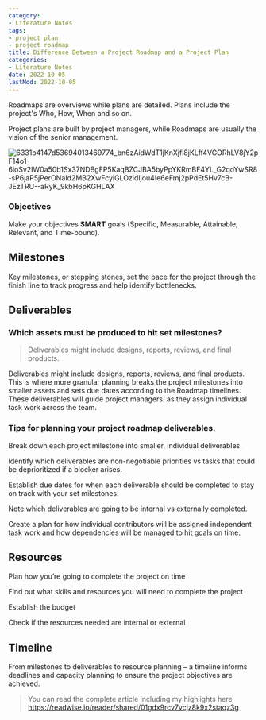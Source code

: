 ```yaml
---
category:
- Literature Notes
tags:
- project plan
- project roadmap
title: Difference Between a Project Roadmap and a Project Plan
categories:
- Literature Notes
date: 2022-10-05
lastMod: 2022-10-05
---
```

Roadmaps are overviews while plans are detailed. Plans include the project's Who, How, When and so on.

Project plans are built by project managers, while Roadmaps are usually the vision of the senior management.

![6331b4147d53694013469774_bn6zAidWdT1jKnXjfl8jKLff4VGORhLV8jY2pF14o1-6ioSv2IW0a50b1Sx37NDBgFP5KaqBZCJBA5byPpYKRmBF4YL_G2qoYwSR8-sP6jaP5jPerONaId2MB2XwFcyiGLOzidIjou4Ie6eFmj2pPdEt5Hv7cB-JEzTRU--aRyK_9kbH6pKGHLAX](https://mataroa.blog/images/a8cca88e.png)



### Objectives

Make your objectives **SMART** goals (Specific, Measurable, Attainable, Relevant, and Time-bound).



## Milestones

Key milestones, or stepping stones, set the pace for the project through the finish line to track progress and help identify bottlenecks.



## Deliverables

### Which assets must be produced to hit set milestones?

> Deliverables might include designs, reports, reviews, and final products.

Deliverables might include designs, reports, reviews, and final products. This is where more granular planning breaks the project milestones into smaller assets and sets due dates according to the Roadmap timelines. These deliverables will guide project managers. as they assign individual task work across the team.



### Tips for planning your project roadmap deliverables.

Break down each project milestone into smaller, individual deliverables.

Identify which deliverables are non-negotiable priorities vs tasks that could be deprioritized if a blocker arises. 

Establish due dates for when each deliverable should be completed to stay on track with your set milestones. 

Note which deliverables are going to be internal vs externally completed. 

Create a plan for how individual contributors will be assigned independent task work and how dependencies will be managed to hit goals on time.



## Resources

Plan how you’re going to complete the project on time

Find out what skills and resources you will need to complete the project

Establish the budget

Check if the resources needed are internal or external



## Timeline

From milestones to deliverables to resource planning – a timeline informs deadlines and capacity planning to ensure the project objectives are achieved.



> You can read the complete article including my highlights here https://readwise.io/reader/shared/01gdx9rcv7vcjz8k9x2staqz3g
